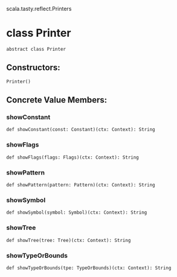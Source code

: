 scala.tasty.reflect.Printers
# class Printer

<pre><code class="language-scala" >abstract class Printer</pre></code>
## Constructors:
<pre><code class="language-scala" >Printer()</pre></code>

## Concrete Value Members:
### showConstant
<pre><code class="language-scala" >def showConstant(const: Constant)(ctx: Context): String</pre></code>

### showFlags
<pre><code class="language-scala" >def showFlags(flags: Flags)(ctx: Context): String</pre></code>

### showPattern
<pre><code class="language-scala" >def showPattern(pattern: Pattern)(ctx: Context): String</pre></code>

### showSymbol
<pre><code class="language-scala" >def showSymbol(symbol: Symbol)(ctx: Context): String</pre></code>

### showTree
<pre><code class="language-scala" >def showTree(tree: Tree)(ctx: Context): String</pre></code>

### showTypeOrBounds
<pre><code class="language-scala" >def showTypeOrBounds(tpe: TypeOrBounds)(ctx: Context): String</pre></code>

